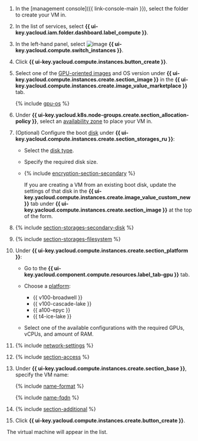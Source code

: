 1. In the [management console]({{ link-console-main }}), select the folder to create your VM in.
1. In the list of services, select **{{ ui-key.yacloud.iam.folder.dashboard.label_compute }}**.
1. In the left-hand panel, select ![image](../../../_assets/console-icons/server.svg) **{{ ui-key.yacloud.compute.switch_instances }}**.
1. Click **{{ ui-key.yacloud.compute.instances.button_create }}**.
1. Select one of the [GPU-oriented images](/marketplace?search=gpu) and OS version under **{{ ui-key.yacloud.compute.instances.create.section_image }}** in the **{{ ui-key.yacloud.compute.instances.create.image_value_marketplace }}** tab.

    {% include [gpu-os](../gpu-os.md) %}

1. Under **{{ ui-key.yacloud.k8s.node-groups.create.section_allocation-policy }}**, select an [availability zone](../../../overview/concepts/geo-scope.md) to place your VM in.
1. (Optional) Configure the boot [disk](../../../compute/concepts/disk.md) under **{{ ui-key.yacloud.compute.instances.create.section_storages_ru }}**:

    * Select the [disk type](../../../compute/concepts/disk.md#disks_types).
    * Specify the required disk size.
    * {% include [encryption-section-secondary](../encryption-section-secondary.md) %}

        If you are creating a VM from an existing boot disk, update the settings of that disk in the **{{ ui-key.yacloud.compute.instances.create.image_value_custom_new }}** tab under **{{ ui-key.yacloud.compute.instances.create.section_image }}** at the top of the form.

1. {% include [section-storages-secondary-disk](section-storages-secondary-disk.md) %}
1. {% include [section-storages-filesystem](section-storages-filesystem.md) %}
1. Under **{{ ui-key.yacloud.compute.instances.create.section_platform }}**:

    * Go to the **{{ ui-key.yacloud.component.compute.resources.label_tab-gpu }}** tab.
    * Choose a [platform](../../../compute/concepts/vm-platforms.md#gpu-platforms):

        * {{ v100-broadwell }}
        * {{ v100-cascade-lake }}
        * {{ a100-epyc }}
        * {{ t4-ice-lake }}

    * Select one of the available configurations with the required GPUs, vCPUs, and amount of RAM.

1. {% include [network-settings](section-network.md) %}
1. {% include [section-access](section-access.md) %}

1. Under **{{ ui-key.yacloud.compute.instances.create.section_base }}**, specify the VM name:

    {% include [name-format](../../name-format.md) %}

    {% include [name-fqdn](../../compute/name-fqdn.md) %}

1. {% include [section-additional](section-additional.md) %}
1. Click **{{ ui-key.yacloud.compute.instances.create.button_create }}**.

The virtual machine will appear in the list.